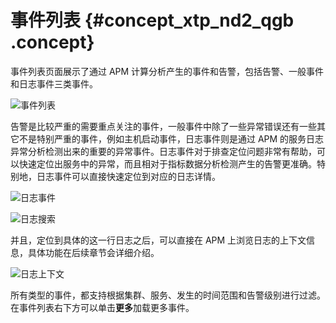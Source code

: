 # 事件列表 {#concept_xtp_nd2_qgb .concept}

事件列表页面展示了通过 APM 计算分析产生的事件和告警，包括告警、一般事件和日志事件三类事件。

![事件列表](http://static-aliyun-doc.oss-cn-hangzhou.aliyuncs.com/assets/img/122869/155203573638443_zh-CN.png)

告警是比较严重的需要重点关注的事件，一般事件中除了一些异常错误还有一些其它不是特别严重的事件，例如主机启动事件，日志事件则是通过 APM 的服务日志异常分析检测出来的重要的异常事件。日志事件对于排查定位问题非常有帮助，可以快速定位出服务中的异常，而且相对于指标数据分析检测产生的告警更准确。特别地，日志事件可以直接快速定位到对应的日志详情。

![日志事件](http://static-aliyun-doc.oss-cn-hangzhou.aliyuncs.com/assets/img/122869/155203573638444_zh-CN.png)

![日志搜索](http://static-aliyun-doc.oss-cn-hangzhou.aliyuncs.com/assets/img/122869/155203573638445_zh-CN.png)

并且，定位到具体的这一行日志之后，可以直接在 APM 上浏览日志的上下文信息，具体功能在后续章节会详细介绍。

![日志上下文](http://static-aliyun-doc.oss-cn-hangzhou.aliyuncs.com/assets/img/122869/155203573638446_zh-CN.png)

所有类型的事件，都支持根据集群、服务、发生的时间范围和告警级别进行过滤。在事件列表右下方可以单击**更多**加载更多事件。

